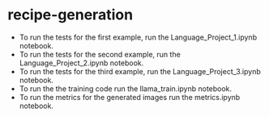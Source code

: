 # recipe-generation

- To run the tests for the first example, run the Language_Project_1.ipynb notebook.
- To run the tests for the second example, run the Language_Project_2.ipynb notebook.
- To run the tests for the third example, run the Language_Project_3.ipynb notebook.
- To run the the training code run the llama_train.ipynb notebook.
- To run the metrics for the generated images run the metrics.ipynb notebook.